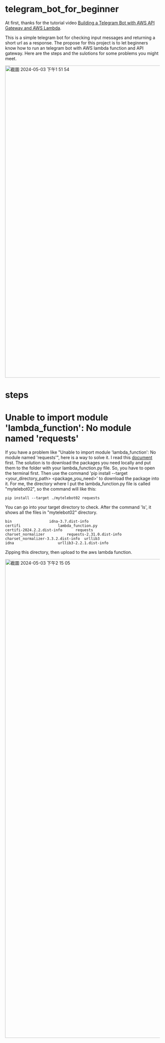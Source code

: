 # telegram_bot_for_beginner
At first, thanks for the tutorial video [Building a Telegram Bot with AWS API Gateway and AWS Lambda](https://www.youtube.com/watch?v=oYMgw4M4cD0&t=822s).

This is a simple telegram bot for checking input messages and returning a short url as a response. The propose for this project is to let beginners know how to run an telegram bot with AWS lambda function and API gateway. Here are the steps and the sulotions for some problems you might meet.

<img width="1012" alt="截圖 2024-05-03 下午1 51 54" src="https://github.com/ki225/telegram_bot_with_AWS_for_beginner/assets/123147937/eb1e3126-e5b2-4b30-b4ca-01578dac2fc5">

# steps

# Unable to import module 'lambda_function': No module named 'requests'
If you have a problem like "Unable to import module 'lambda_function': No module named 'requests'", here is a way to solve it. I read this [document](https://docs.aws.amazon.com/zh_tw/lambda/latest/dg/python-package.html) first. The solution is to download the packages you need locally and put them to the folder with your lambda_function.py file. So, you have to open the terminal first. Then use the command 'pip install --target <your_directory_path> <package_you_need>' to download the package into it. For me, the directory where I put the lambda_function.py file is called "mytelebot02", so the command will like this:

```
pip install --target ./mytelebot02 requests
```
You can go into your target directory to check. After the command 'ls', it shows all the files in "mytelebot02" directory.
```
bin					idna-3.7.dist-info
certifi					lambda_function.py
certifi-2024.2.2.dist-info		requests
charset_normalizer			requests-2.31.0.dist-info
charset_normalizer-3.3.2.dist-info	urllib3
idna					urllib3-2.2.1.dist-info
```
Zipping this directory, then upload to the aws lambda function.

<img width="1552" alt="截圖 2024-05-03 下午2 15 05" src="https://github.com/ki225/telegram_bot_with_AWS_for_beginner/assets/123147937/559276a0-b2e3-4d4e-9140-f5d8ab60b306">

